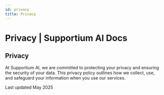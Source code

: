 ```yaml
---
id: privacy
title: Privacy
---
```


# Privacy | Supportium AI Docs

## Privacy

At Supportium AI, we are committed to protecting your privacy and ensuring the security of your data. This privacy policy outlines how we collect, use, and safeguard your information when you use our services.

Last updated May 2025

